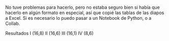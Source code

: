 No tuve problemas para hacerlo, pero no estaba seguro bien si había que hacerlo en algún formato en especial, 
así que copié las tablas de las diapos a Excel. Si es necesario lo puedo pasar a un Notebook de Python, o a
Collab.

Resultados
I
(16,8)
II
(16,6)
III
(16,1)
IV
(8,6)
